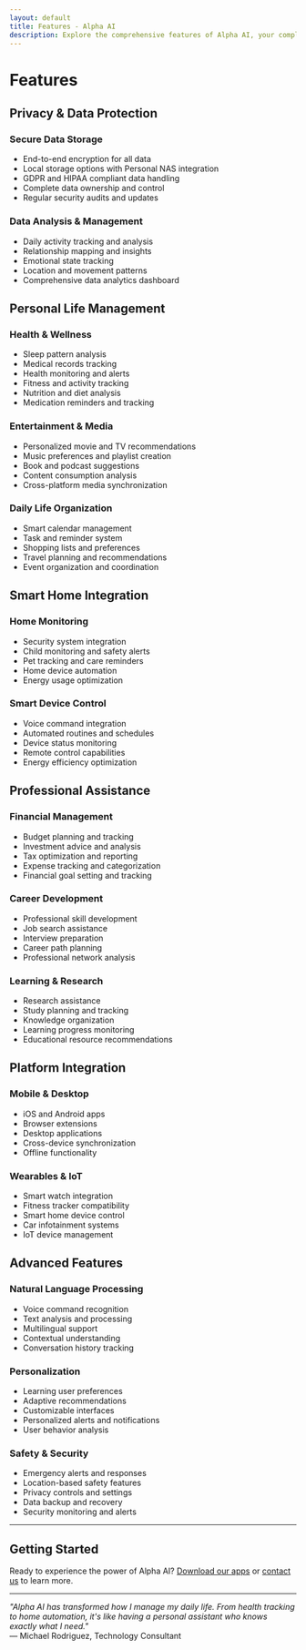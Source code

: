```yaml
---
layout: default
title: Features - Alpha AI
description: Explore the comprehensive features of Alpha AI, your complete life assistant.
---
```


# Features

## Privacy & Data Protection

### Secure Data Storage
- End-to-end encryption for all data
- Local storage options with Personal NAS integration
- GDPR and HIPAA compliant data handling
- Complete data ownership and control
- Regular security audits and updates

### Data Analysis & Management
- Daily activity tracking and analysis
- Relationship mapping and insights
- Emotional state tracking
- Location and movement patterns
- Comprehensive data analytics dashboard

## Personal Life Management

### Health & Wellness
- Sleep pattern analysis
- Medical records tracking
- Health monitoring and alerts
- Fitness and activity tracking
- Nutrition and diet analysis
- Medication reminders and tracking

### Entertainment & Media
- Personalized movie and TV recommendations
- Music preferences and playlist creation
- Book and podcast suggestions
- Content consumption analysis
- Cross-platform media synchronization

### Daily Life Organization
- Smart calendar management
- Task and reminder system
- Shopping lists and preferences
- Travel planning and recommendations
- Event organization and coordination

## Smart Home Integration

### Home Monitoring
- Security system integration
- Child monitoring and safety alerts
- Pet tracking and care reminders
- Home device automation
- Energy usage optimization

### Smart Device Control
- Voice command integration
- Automated routines and schedules
- Device status monitoring
- Remote control capabilities
- Energy efficiency optimization

## Professional Assistance

### Financial Management
- Budget planning and tracking
- Investment advice and analysis
- Tax optimization and reporting
- Expense tracking and categorization
- Financial goal setting and tracking

### Career Development
- Professional skill development
- Job search assistance
- Interview preparation
- Career path planning
- Professional network analysis

### Learning & Research
- Research assistance
- Study planning and tracking
- Knowledge organization
- Learning progress monitoring
- Educational resource recommendations

## Platform Integration

### Mobile & Desktop
- iOS and Android apps
- Browser extensions
- Desktop applications
- Cross-device synchronization
- Offline functionality

### Wearables & IoT
- Smart watch integration
- Fitness tracker compatibility
- Smart home device control
- Car infotainment systems
- IoT device management

## Advanced Features

### Natural Language Processing
- Voice command recognition
- Text analysis and processing
- Multilingual support
- Contextual understanding
- Conversation history tracking

### Personalization
- Learning user preferences
- Adaptive recommendations
- Customizable interfaces
- Personalized alerts and notifications
- User behavior analysis

### Safety & Security
- Emergency alerts and responses
- Location-based safety features
- Privacy controls and settings
- Data backup and recovery
- Security monitoring and alerts

---

## Getting Started

Ready to experience the power of Alpha AI? [Download our apps](/downloads) or [contact us](/contact) to learn more.

---

*"Alpha AI has transformed how I manage my daily life. From health tracking to home automation, it's like having a personal assistant who knows exactly what I need."*  
— Michael Rodriguez, Technology Consultant 